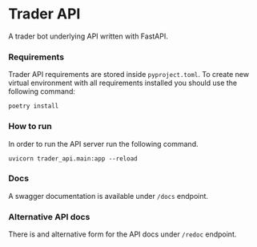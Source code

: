 # Trader API

A trader bot underlying API written with FastAPI.


### Requirements

Trader API requirements are stored inside `pyproject.toml`. To create new virtual environment with all requirements installed you should use the following command:

`poetry install`

### How to run

In order to run the API server run the following command.

`uvicorn trader_api.main:app --reload`

### Docs

A swagger documentation is available under `/docs` endpoint.

### Alternative API docs

There is and alternative form for the API docs under `/redoc` endpoint.
